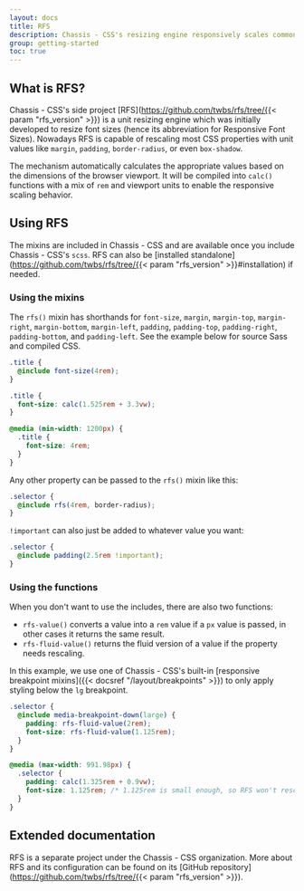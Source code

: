```yaml
---
layout: docs
title: RFS
description: Chassis - CSS's resizing engine responsively scales common CSS properties to better utilize available space across viewports and devices.
group: getting-started
toc: true
---
```


## What is RFS?

Chassis - CSS's side project [RFS](https://github.com/twbs/rfs/tree/{{< param "rfs_version" >}}) is a unit resizing engine which was initially developed to resize font sizes (hence its abbreviation for Responsive Font Sizes). Nowadays RFS is capable of rescaling most CSS properties with unit values like `margin`, `padding`, `border-radius`, or even `box-shadow`.

The mechanism automatically calculates the appropriate values based on the dimensions of the browser viewport. It will be compiled into `calc()` functions with a mix of `rem` and viewport units to enable the responsive scaling behavior.

## Using RFS

The mixins are included in Chassis - CSS and are available once you include Chassis - CSS's `scss`. RFS can also be [installed standalone](https://github.com/twbs/rfs/tree/{{< param "rfs_version" >}}#installation) if needed.

### Using the mixins

The `rfs()` mixin has shorthands for `font-size`, `margin`, `margin-top`, `margin-right`, `margin-bottom`, `margin-left`, `padding`, `padding-top`, `padding-right`, `padding-bottom`, and `padding-left`. See the example below for source Sass and compiled CSS.

```scss
.title {
  @include font-size(4rem);
}
```

```css
.title {
  font-size: calc(1.525rem + 3.3vw);
}

@media (min-width: 1200px) {
  .title {
    font-size: 4rem;
  }
}
```

Any other property can be passed to the `rfs()` mixin like this:

```scss
.selector {
  @include rfs(4rem, border-radius);
}
```

`!important` can also just be added to whatever value you want:

```scss
.selector {
  @include padding(2.5rem !important);
}
```

### Using the functions

When you don't want to use the includes, there are also two functions:

- `rfs-value()` converts a value into a `rem` value if a `px` value is passed, in other cases it returns the same result.
- `rfs-fluid-value()` returns the fluid version of a value if the property needs rescaling.

In this example, we use one of Chassis - CSS's built-in [responsive breakpoint mixins]({{< docsref "/layout/breakpoints" >}}) to only apply styling below the `lg` breakpoint.

```scss
.selector {
  @include media-breakpoint-down(large) {
    padding: rfs-fluid-value(2rem);
    font-size: rfs-fluid-value(1.125rem);
  }
}
```

```css
@media (max-width: 991.98px) {
  .selector {
    padding: calc(1.325rem + 0.9vw);
    font-size: 1.125rem; /* 1.125rem is small enough, so RFS won't rescale this */
  }
}
```

## Extended documentation

RFS is a separate project under the Chassis - CSS organization. More about RFS and its configuration can be found on its [GitHub repository](https://github.com/twbs/rfs/tree/{{< param "rfs_version" >}}).
